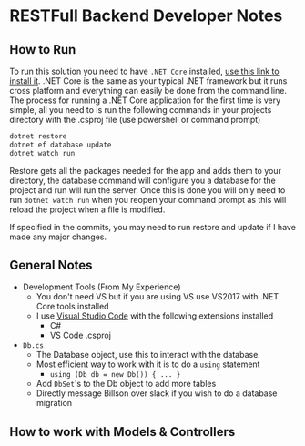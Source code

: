 # RESTFull Backend Developer Notes

## How to Run
To run this solution you need to have `.NET Core` installed, [use this link to install it](https://go.microsoft.com/fwlink/?linkid=843448). .NET Core is the same as your typical
.NET framework but it runs cross platform and everything can easily be done from the command line. The process for running a .NET Core application for the first time is very simple, all you need to is run the following commands in your projects directory with the .csproj file (use
powershell or command prompt)

```bash
dotnet restore
dotnet ef database update
dotnet watch run
```

Restore gets all the packages needed for the app and adds them to your directory, the database command will configure you a database for the project and run will run the server. Once this is
done you will only need to run `dotnet watch run` when you reopen your command prompt as this
will reload the project when a file is modified.

If specified in the commits, you may need to run restore and update if I have made any major changes.

## General Notes
- Development Tools (From My Experience)
    - You don't need VS but if you are using VS use VS2017 with .NET Core tools installed
    - I use [Visual Studio Code](https://code.visualstudio.com/) with the following extensions installed
        - C#
        - VS Code .csproj
- `Db.cs`
    - The Database object, use this to interact with the database.
    - Most efficient way to work with it is to do a `using` statement
        - `using (Db db = new Db()) { ... }`
    - Add `DbSet`'s to the Db object to add more tables
    - Directly message Billson over slack if you wish to do a database migration

## How to work with Models & Controllers

